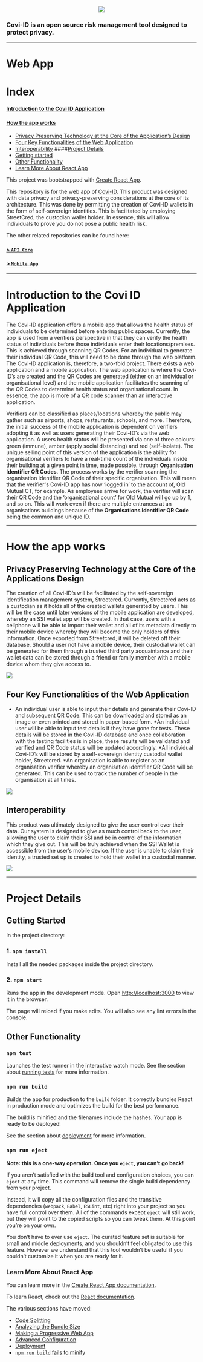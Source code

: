 <div align="center">
    <img src="./imgs/logo-dark.png">
</div>
<h3>
    Covi-ID is an open source risk management tool designed to protect privacy.
</h3>

---

# Web App

# Index

#### [Introduction to the Covi ID Application](#introduction-to-the-covi-id-application)
#### [How the app works](#introduction-to-Covi-id:-what-is-it?)
* [Privacy Preserving Technology at the Core of the Application’s Design](#privacy-preserving-technology-at-the-core-of-the-applications-design)
* [Four Key Functionalities of the Web Application](#four-key-functionalities-of-the-web-application)
* [Interoperability](#interoperability)
####[Project Details](#project-details)
* [Getting started](#getting-started)
* [Other Functionality](#other-functionality)
* [Learn More About React App](#learn-more-about-react-app)

This project was bootstrapped with [Create React App](https://github.com/facebook/create-react-app).


This repository is for the web app of [Covi-ID](https://coviid.me/). This product was designed with data privacy and privacy-preserving considerations at the core of its architecture. This was done by permitting the creation of Covi-ID wallets in the form of self-sovereign identities. This is facilitated by employing StreetCred, the custodian wallet holder. In essence, this will allow individuals to prove you do not pose a public health risk. 

The other related repositories can be found here:
#### [> `API Core`](https://github.com/covi-id/cid-api-core)
#### [> `Mobile App`](https://github.com/covi-id/cid-mob-app)

---

# Introduction to the Covi ID Application 

The Covi-ID application offers a mobile app that allows the health status of individuals to be determined before entering public spaces. Currently, the app is used from a verifiers perspective in that they can verify the health status of individuals before those individuals enter their locations/premises. This is achieved through scanning QR Codes. For an individual to generate their individual QR Code, this will need to be done through the web platform. The Covi-ID application is, therefore, a two-fold project. There exists a web application and a mobile application. The web application is where the Covi-ID’s are created and the QR Codes are generated (either on an individual or organisational level) and the mobile application facilitates the scanning of the QR Codes to determine health status and organisational count. In essence, the app is more of a QR code scanner than an interactive application.

Verifiers can be classified as places/locations whereby the public may gather such as airports, shops, restaurants, schools, and more. Therefore, the initial success of the mobile application is dependent on verifiers adopting it as well as users generating their Covi-ID’s via the web application. A users health status will be presented via one of three colours: green (immune), amber (apply social distancing) and red (self-isolate). The unique selling point of this version of the application is the ability for organisational verifiers to have a real-time count of the individuals inside their building at a given point in time, made possible. through **Organisation Identifier QR Codes**. The process works by the verifier scanning the organisation identifier QR Code of their specific organisation. This will mean that the verifier's Covi-ID app has now ‘logged in’ to the account of, Old Mutual CT, for example. As employees arrive for work, the verifier will scan their QR Code and the ‘organisational count’ for Old Mutual will go up by 1, and so on. This will work even if there are multiple entrances at an organisations buildings because of the **Organisations Identifier QR Code** being the common and unique ID.

---

# How the app works 

## Privacy Preserving Technology at the Core of the Applications Design

The creation of all Covi-ID’s will be facilitated by the self-sovereign identification management system, Streetcred. Currently, Streetcred acts as a custodian as it holds all of the created wallets generated by users. This will be the case until later versions of the mobile application are developed, whereby an SSI wallet app will be created. In that case, users with a cellphone will be able to import their wallet and all of its metadata directly to their mobile device whereby they will become the only holders of this information. Once exported from Streetcred, it will be deleted off their database. Should a user not have a mobile device, their custodial wallet can be generated for them through a trusted third party acquaintance and their wallet data can be stored through a friend or family member with a mobile device whom they give access to.

<img src="./imgs/Issuer-holder-verifier.png">

## Four Key Functionalities of the Web Application

* An individual user is able to input their details and generate their Covi-ID and subsequent QR Code. This can be downloaded and stored as an image or even printed and stored in paper-based form. 
*An individual user will be able to input test details if they have gone for tests. These details will be stored in the Covi-ID database and once collaboration with the testing facilities is in place, these results will be validated and verified and QR Code status will be updated accordingly. 
*All individual Covi-ID’s will be stored by a self-sovereign identity custodial wallet holder, Streetcred. 
*An organisation is able to register as an organisation verifier whereby an organisation identifier QR Code will be generated. This can be used to track the number of people in the organisation at all times. 

<img src="./imgs/coviid-trust.png">

## Interoperability

This product was ultimately designed to give the user control over their data. Our system is designed to give as much control back to the user, allowing the user to claim their SSI and be in control of the information which they give out. This will be truly achieved when the SSI Wallet is accessible from the user’s mobile device. If the user is unable to claim their identity, a trusted set up is created to hold their wallet in a custodial manner. 

<img src="./imgs/agent-to-agent.png">

---

# Project Details

## Getting Started

In the project directory:

### 1. `npm install`

Install all the needed packages inside the project directory.

### 2. `npm start`

Runs the app in the development mode.
Open [http://localhost:3000](http://localhost:3000) to view it in the browser.

The page will reload if you make edits.
You will also see any lint errors in the console.

## Other Functionality

### `npm test`

Launches the test runner in the interactive watch mode.
See the section about [running tests](https://facebook.github.io/create-react-app/docs/running-tests) for more information.

### `npm run build`

Builds the app for production to the `build` folder.
It correctly bundles React in production mode and optimizes the build for the best performance.

The build is minified and the filenames include the hashes.
Your app is ready to be deployed!

See the section about [deployment](https://facebook.github.io/create-react-app/docs/deployment) for more information.

### `npm run eject`

**Note: this is a one-way operation. Once you `eject`, you can’t go back!**

If you aren’t satisfied with the build tool and configuration choices, you can `eject` at any time. This command will remove the single build dependency from your project.

Instead, it will copy all the configuration files and the transitive dependencies (`webpack`, `Babel`, `ESLint`, etc) right into your project so you have full control over them. All of the commands except `eject` will still work, but they will point to the copied scripts so you can tweak them. At this point you’re on your own.

You don’t have to ever use `eject`. The curated feature set is suitable for small and middle deployments, and you shouldn’t feel obligated to use this feature. However we understand that this tool wouldn’t be useful if you couldn’t customize it when you are ready for it.

### Learn More About React App

You can learn more in the [Create React App documentation](https://facebook.github.io/create-react-app/docs/getting-started).

To learn React, check out the [React documentation](https://reactjs.org/).

The various sections have moved:

* [Code Splitting](https://facebook.github.io/create-react-app/docs/code-splitting)
* [Analyzing the Bundle Size](https://facebook.github.io/create-react-app/docs/analyzing-the-bundle-size)
* [Making a Progressive Web App](https://facebook.github.io/create-react-app/docs/making-a-progressive-web-app)
* [Advanced Configuration](https://facebook.github.io/create-react-app/docs/advanced-configuration)
* [Deployment](https://facebook.github.io/create-react-app/docs/deployment)
* [`npm run build` fails to minify](https://facebook.github.io/create-react-app/docs/troubleshooting#npm-run-build-fails-to-minify)
